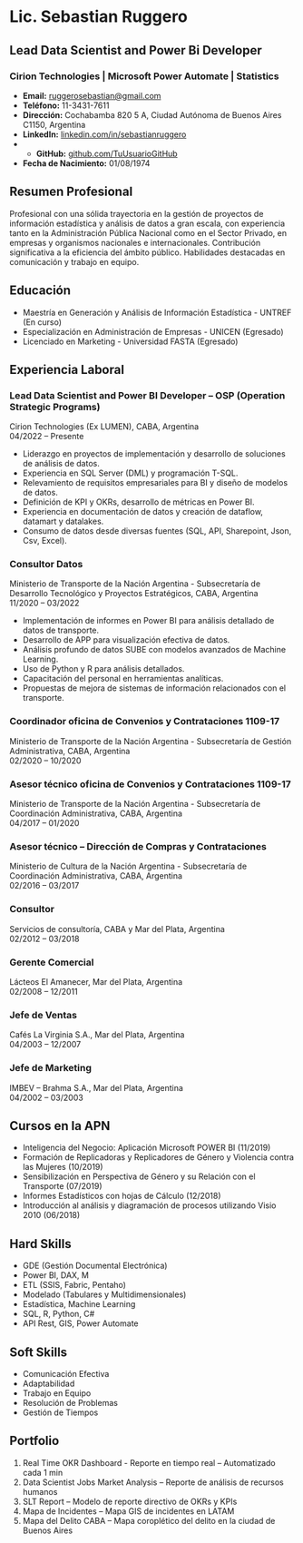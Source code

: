 # Lic. Sebastian Ruggero

## Lead Data Scientist and Power Bi Developer 
### Cirion Technologies | Microsoft Power Automate | Statistics  

- **Email:** ruggerosebastian@gmail.com
- **Teléfono:** 11-3431-7611
- **Dirección:** Cochabamba 820 5 A, Ciudad Autónoma de Buenos Aires C1150, Argentina
- **LinkedIn:** [linkedin.com/in/sebastianruggero](www.linkedin.com/in/sebastianruggero)
- - **GitHub:** [github.com/TuUsuarioGitHub](https://github.com/TuUsuarioGitHub)
- **Fecha de Nacimiento:** 01/08/1974

## Resumen Profesional
Profesional con una sólida trayectoria en la gestión de proyectos de información estadística y análisis de datos a gran escala, con experiencia tanto en la Administración Pública Nacional como en el Sector Privado, en empresas y organismos nacionales e internacionales. Contribución significativa a la eficiencia del ámbito público. Habilidades destacadas en comunicación y trabajo en equipo.

## Educación
- Maestría en Generación y Análisis de Información Estadística - UNTREF (En curso)
- Especialización en Administración de Empresas - UNICEN (Egresado)
- Licenciado en Marketing - Universidad FASTA (Egresado)

## Experiencia Laboral
### Lead Data Scientist and Power BI Developer – OSP (Operation Strategic Programs)
Cirion Technologies (Ex LUMEN), CABA, Argentina  
04/2022 – Presente

- Liderazgo en proyectos de implementación y desarrollo de soluciones de análisis de datos.
- Experiencia en SQL Server (DML) y programación T-SQL.
- Relevamiento de requisitos empresariales para BI y diseño de modelos de datos.
- Definición de KPI y OKRs, desarrollo de métricas en Power BI.
- Experiencia en documentación de datos y creación de dataflow, datamart y datalakes.
- Consumo de datos desde diversas fuentes (SQL, API, Sharepoint, Json, Csv, Excel).

### Consultor Datos 
Ministerio de Transporte de la Nación Argentina - Subsecretaría de Desarrollo Tecnológico y Proyectos Estratégicos, CABA, Argentina  
11/2020 – 03/2022

- Implementación de informes en Power BI para análisis detallado de datos de transporte.
- Desarrollo de APP para visualización efectiva de datos.
- Análisis profundo de datos SUBE con modelos avanzados de Machine Learning.
- Uso de Python y R para análisis detallados.
- Capacitación del personal en herramientas analíticas.
- Propuestas de mejora de sistemas de información relacionados con el transporte.

### Coordinador oficina de Convenios y Contrataciones 1109-17 
Ministerio de Transporte de la Nación Argentina - Subsecretaría de Gestión Administrativa, CABA, Argentina  
02/2020 – 10/2020

### Asesor técnico oficina de Convenios y Contrataciones 1109-17
Ministerio de Transporte de la Nación Argentina - Subsecretaría de Coordinación Administrativa, CABA, Argentina  
04/2017 – 01/2020

### Asesor técnico – Dirección de Compras y Contrataciones
Ministerio de Cultura de la Nación Argentina - Subsecretaría de Coordinación Administrativa, CABA, Argentina  
02/2016 – 03/2017

### Consultor
Servicios de consultoría, CABA y Mar del Plata, Argentina  
02/2012 – 03/2018

### Gerente Comercial
Lácteos El Amanecer, Mar del Plata, Argentina  
02/2008 – 12/2011

### Jefe de Ventas
Cafés La Virginia S.A., Mar del Plata, Argentina  
04/2003 – 12/2007

### Jefe de Marketing
IMBEV – Brahma S.A., Mar del Plata, Argentina  
04/2002 – 03/2003

## Cursos en la APN
- Inteligencia del Negocio: Aplicación Microsoft POWER BI (11/2019)
- Formación de Replicadoras y Replicadores de Género y Violencia contra las Mujeres (10/2019)
- Sensibilización en Perspectiva de Género y su Relación con el Transporte (07/2019)
- Informes Estadísticos con hojas de Cálculo (12/2018)
- Introducción al análisis y diagramación de procesos utilizando Visio 2010 (06/2018)

## Hard Skills
- GDE (Gestión Documental Electrónica)
- Power BI, DAX, M
- ETL (SSIS, Fabric, Pentaho)
- Modelado (Tabulares y Multidimensionales)
- Estadística, Machine Learning
- SQL, R, Python, C#
- API Rest, GIS, Power Automate

## Soft Skills
- Comunicación Efectiva
- Adaptabilidad
- Trabajo en Equipo
- Resolución de Problemas
- Gestión de Tiempos

## Portfolio
1. Real Time OKR Dashboard - Reporte en tiempo real – Automatizado cada 1 min
2. Data Scientist Jobs Market Analysis – Reporte de análisis de recursos humanos
3. SLT Report – Modelo de reporte directivo de OKRs y KPIs
4. Mapa de Incidentes – Mapa GIS de incidentes en LATAM
5. Mapa del Delito CABA – Mapa coroplético del delito en la ciudad de Buenos Aires
